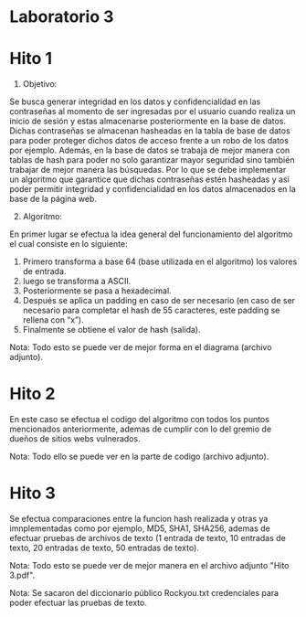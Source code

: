 # Laboratorio 3
# Hito 1
1) Objetivo:

Se busca generar integridad en los datos y confidencialidad en las contraseñas al momento de ser ingresadas por el usuario cuando realiza un inicio de sesión y estas almacenarse posteriormente en la base de datos. Dichas contraseñas se almacenan hasheadas en la tabla de base de datos para poder proteger dichos datos de acceso frente a un robo de los datos por ejemplo. Además, en la base de datos se trabaja de mejor manera con tablas de hash para poder no solo garantizar mayor seguridad sino también trabajar de mejor manera las búsquedas. Por lo que se debe implementar un algoritmo que garantice que dichas contraseñas estén hasheadas y así poder permitir integridad y confidencialidad en los datos almacenados en la base de la página web.

2) Algoritmo:

En primer lugar se efectua la idea general del funcionamiento del algoritmo el cual consiste en lo siguiente:

1. Primero transforma a base 64 (base utilizada en el algoritmo) los valores de entrada.
2. luego se transforma a ASCII.
3. Posteriormente se pasa a hexadecimal.
4. Después se aplica un padding en caso de ser necesario (en caso de ser necesario para completar el hash de 55 caracteres, este padding se rellena con “x”).
5. Finalmente se obtiene el valor de hash (salida).

Nota: Todo esto se puede ver de mejor forma en el diagrama (archivo adjunto).

# Hito 2
En este caso se efectua el codigo del algoritmo con todos los puntos mencionados anteriormente, ademas de cumplir con lo del gremio de dueños de sitios webs vulnerados.

Nota: Todo ello se puede ver en la parte de codigo (archivo adjunto).


# Hito 3
Se efectua comparaciones entre la funcion hash realizada y otras ya imnplementadas como por ejemplo, MD5, SHA1, SHA256, ademas de efectuar pruebas de archivos de texto (1 entrada de texto, 10 entradas de texto, 20 entradas de texto, 50 entradas de texto).

Nota: Todo esto se puede ver de mejor manera en el archivo adjunto "Hito 3.pdf".

Nota: Se sacaron del diccionario público Rockyou.txt credenciales para poder efectuar las pruebas de texto.
